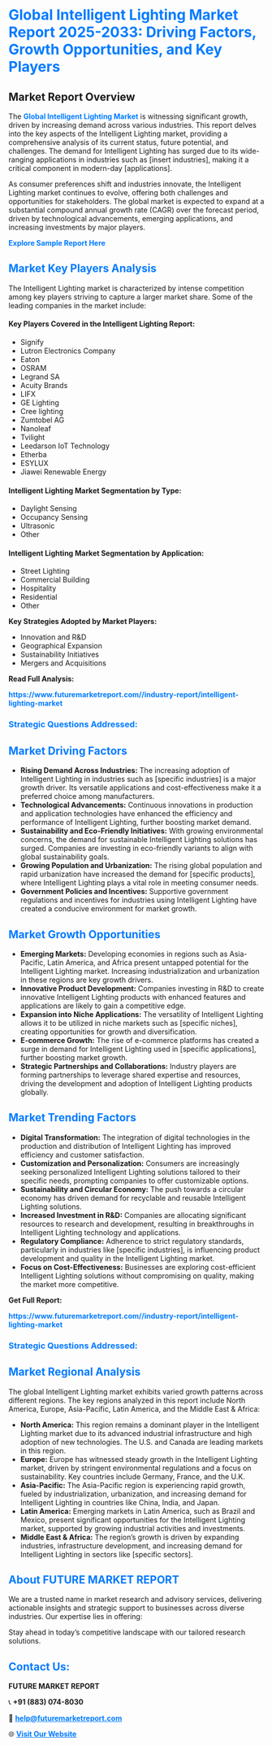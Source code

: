 <h1 style="color: #007BFF;">Global Intelligent Lighting Market Report 2025-2033: Driving Factors, Growth Opportunities, and Key Players</h1>

<section id="overview">
<h2>Market Report Overview</h2>
<p>The <a href="https://www.futuremarketreport.com//industry-report/intelligent-lighting-market" style="color: #007BFF; text-decoration: none;"><strong>Global Intelligent Lighting Market</strong></a> is witnessing significant growth, driven by increasing demand across various industries. This report delves into the key aspects of the Intelligent Lighting market, providing a comprehensive analysis of its current status, future potential, and challenges. The demand for Intelligent Lighting has surged due to its wide-ranging applications in industries such as [insert industries], making it a critical component in modern-day [applications].</p>
<p>As consumer preferences shift and industries innovate, the Intelligent Lighting market continues to evolve, offering both challenges and opportunities for stakeholders. The global market is expected to expand at a substantial compound annual growth rate (CAGR) over the forecast period, driven by technological advancements, emerging applications, and increasing investments by major players.</p>
</section>

<section id="overview">
<p><a href="https://www.futuremarketreport.com//request-sample/reportId=82412" style="color: #007BFF; text-decoration: none;"><strong>Explore Sample Report Here</strong></a></p>
</section>

<section id="key-players">
<h2 style="color: #007BFF;">Market Key Players Analysis</h2>
<p>The Intelligent Lighting market is characterized by intense competition among key players striving to capture a larger market share. Some of the leading companies in the market include:</p>
<h4>Key Players Covered in the Intelligent Lighting Report:</h4>
<ul><li>Signify</li><li>Lutron Electronics Company</li><li>Eaton</li><li>OSRAM</li><li>Legrand SA</li><li>Acuity Brands</li><li>LIFX</li><li>GE Lighting</li><li>Cree lighting</li><li>Zumtobel AG</li><li>Nanoleaf</li><li>Tvilight</li><li>Leedarson IoT Technology</li><li>Etherba</li><li>ESYLUX</li><li>Jiawei Renewable Energy</li></ul>
<h4>Intelligent Lighting Market Segmentation by Type:</h4>
<ul><li>Daylight Sensing</li><li>Occupancy Sensing</li><li>Ultrasonic</li><li>Other</li></ul>

<h4>Intelligent Lighting Market Segmentation by Application:</h4>
<ul><li>Street Lighting</li><li>Commercial Building</li><li>Hospitality</li><li>Residential</li><li>Other</li></ul>
<p><strong>Key Strategies Adopted by Market Players:</strong></p>
<ul>
<li>Innovation and R&D</li>
<li>Geographical Expansion</li>
<li>Sustainability Initiatives</li>
<li>Mergers and Acquisitions</li>
</ul>
</section>

<section>
<p><strong>Read Full Analysis: </strong></p><a href="https://www.futuremarketreport.com//industry-report/intelligent-lighting-market" style="color: #007BFF; text-decoration: none;"><strong>https://www.futuremarketreport.com//industry-report/intelligent-lighting-market</strong></a>
<h3 style="color: #007BFF;">Strategic Questions Addressed:</h3>
</section>

<section id="driving-factors">
<h2 style="color: #007BFF;">Market Driving Factors</h2>
<ul>
<li><strong>Rising Demand Across Industries:</strong> The increasing adoption of Intelligent Lighting in industries such as [specific industries] is a major growth driver. Its versatile applications and cost-effectiveness make it a preferred choice among manufacturers.</li>
<li><strong>Technological Advancements:</strong> Continuous innovations in production and application technologies have enhanced the efficiency and performance of Intelligent Lighting, further boosting market demand.</li>
<li><strong>Sustainability and Eco-Friendly Initiatives:</strong> With growing environmental concerns, the demand for sustainable Intelligent Lighting solutions has surged. Companies are investing in eco-friendly variants to align with global sustainability goals.</li>
<li><strong>Growing Population and Urbanization:</strong> The rising global population and rapid urbanization have increased the demand for [specific products], where Intelligent Lighting plays a vital role in meeting consumer needs.</li>
<li><strong>Government Policies and Incentives:</strong> Supportive government regulations and incentives for industries using Intelligent Lighting have created a conducive environment for market growth.</li>
</ul>
</section>

<section id="growth-opportunities">
<h2 style="color: #007BFF;">Market Growth Opportunities</h2>
<ul>
<li><strong>Emerging Markets:</strong> Developing economies in regions such as Asia-Pacific, Latin America, and Africa present untapped potential for the Intelligent Lighting market. Increasing industrialization and urbanization in these regions are key growth drivers.</li>
<li><strong>Innovative Product Development:</strong> Companies investing in R&D to create innovative Intelligent Lighting products with enhanced features and applications are likely to gain a competitive edge.</li>
<li><strong>Expansion into Niche Applications:</strong> The versatility of Intelligent Lighting allows it to be utilized in niche markets such as [specific niches], creating opportunities for growth and diversification.</li>
<li><strong>E-commerce Growth:</strong> The rise of e-commerce platforms has created a surge in demand for Intelligent Lighting used in [specific applications], further boosting market growth.</li>
<li><strong>Strategic Partnerships and Collaborations:</strong> Industry players are forming partnerships to leverage shared expertise and resources, driving the development and adoption of Intelligent Lighting products globally.</li>
</ul>
</section>

<section id="trending-factors">
<h2 style="color: #007BFF;">Market Trending Factors</h2>
<ul>
<li><strong>Digital Transformation:</strong> The integration of digital technologies in the production and distribution of Intelligent Lighting has improved efficiency and customer satisfaction.</li>
<li><strong>Customization and Personalization:</strong> Consumers are increasingly seeking personalized Intelligent Lighting solutions tailored to their specific needs, prompting companies to offer customizable options.</li>
<li><strong>Sustainability and Circular Economy:</strong> The push towards a circular economy has driven demand for recyclable and reusable Intelligent Lighting solutions.</li>
<li><strong>Increased Investment in R&D:</strong> Companies are allocating significant resources to research and development, resulting in breakthroughs in Intelligent Lighting technology and applications.</li>
<li><strong>Regulatory Compliance:</strong> Adherence to strict regulatory standards, particularly in industries like [specific industries], is influencing product development and quality in the Intelligent Lighting market.</li>
<li><strong>Focus on Cost-Effectiveness:</strong> Businesses are exploring cost-efficient Intelligent Lighting solutions without compromising on quality, making the market more competitive.</li>
</ul>
</section>

<section>
<p><strong>Get Full Report: </strong></p><a href="https://www.futuremarketreport.com//industry-report/intelligent-lighting-market" style="color: #007BFF; text-decoration: none;"><strong>https://www.futuremarketreport.com//industry-report/intelligent-lighting-market</strong></a>
<h3 style="color: #007BFF;">Strategic Questions Addressed:</h3>
</section>


<section id="regional-analysis">
<h2 style="color: #007BFF;">Market Regional Analysis</h2>
<p>The global Intelligent Lighting market exhibits varied growth patterns across different regions. The key regions analyzed in this report include North America, Europe, Asia-Pacific, Latin America, and the Middle East & Africa:</p>
<ul>
<li><strong>North America:</strong> This region remains a dominant player in the Intelligent Lighting market due to its advanced industrial infrastructure and high adoption of new technologies. The U.S. and Canada are leading markets in this region.</li>
<li><strong>Europe:</strong> Europe has witnessed steady growth in the Intelligent Lighting market, driven by stringent environmental regulations and a focus on sustainability. Key countries include Germany, France, and the U.K.</li>
<li><strong>Asia-Pacific:</strong> The Asia-Pacific region is experiencing rapid growth, fueled by industrialization, urbanization, and increasing demand for Intelligent Lighting in countries like China, India, and Japan.</li>
<li><strong>Latin America:</strong> Emerging markets in Latin America, such as Brazil and Mexico, present significant opportunities for the Intelligent Lighting market, supported by growing industrial activities and investments.</li>
<li><strong>Middle East & Africa:</strong> The region’s growth is driven by expanding industries, infrastructure development, and increasing demand for Intelligent Lighting in sectors like [specific sectors].</li>
</ul>
</section>

<footer>
<h2 style="color: #007BFF;">About FUTURE MARKET REPORT</h2>
<p>We are a trusted name in market research and advisory services, delivering actionable insights and strategic support to businesses across diverse industries. Our expertise lies in offering:</p>

<p>Stay ahead in today’s competitive landscape with our tailored research solutions.</p>

<h2 style="color: #007BFF;">Contact Us:</h2>
<p><strong>FUTURE MARKET REPORT</strong></p>
<p>📞 <strong>+91 (883) 074-8030</strong></p>
<p>📧 <strong><a href="mailto:help@futuremarketreport.com" style="color: #007BFF;">help@futuremarketreport.com</a></strong></p>
<p>🌐 <strong><a href="https://www.futuremarketreport.com/" style="color: #007BFF;">Visit Our Website</a></strong></p>
</footer>